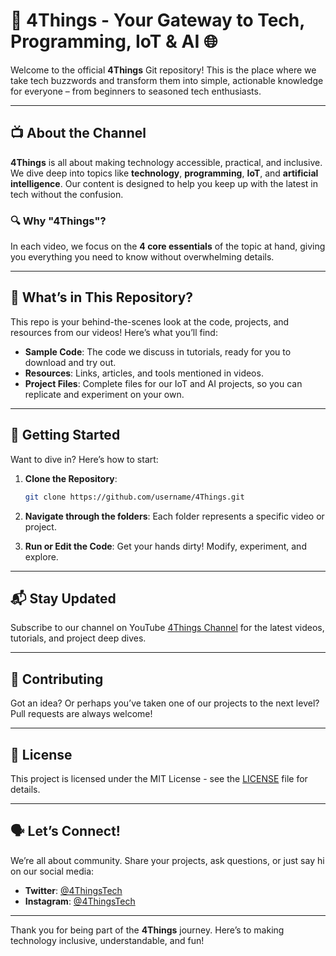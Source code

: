 
# 🎥 4Things - Your Gateway to Tech, Programming, IoT & AI 🌐

Welcome to the official **4Things** Git repository! This is the place where we take tech buzzwords and transform them into simple, actionable knowledge for everyone – from beginners to seasoned tech enthusiasts.

---

## 📺 About the Channel

**4Things** is all about making technology accessible, practical, and inclusive. We dive deep into topics like **technology**, **programming**, **IoT**, and **artificial intelligence**. Our content is designed to help you keep up with the latest in tech without the confusion.

### 🔍 Why "4Things"?

In each video, we focus on the **4 core essentials** of the topic at hand, giving you everything you need to know without overwhelming details.

---

## 📂 What’s in This Repository?

This repo is your behind-the-scenes look at the code, projects, and resources from our videos! Here’s what you’ll find:

- **Sample Code**: The code we discuss in tutorials, ready for you to download and try out.
- **Resources**: Links, articles, and tools mentioned in videos.
- **Project Files**: Complete files for our IoT and AI projects, so you can replicate and experiment on your own.

---

## 🚀 Getting Started

Want to dive in? Here’s how to start:

1. **Clone the Repository**:
   ```bash
   git clone https://github.com/username/4Things.git
   ```

2. **Navigate through the folders**: Each folder represents a specific video or project.

3. **Run or Edit the Code**: Get your hands dirty! Modify, experiment, and explore.

---

## 📬 Stay Updated

Subscribe to our channel on YouTube [4Things Channel](https://youtube.com/4Things) for the latest videos, tutorials, and project deep dives.

---

## 🤝 Contributing

Got an idea? Or perhaps you’ve taken one of our projects to the next level? Pull requests are always welcome!

---

## 📄 License

This project is licensed under the MIT License - see the [LICENSE](LICENSE) file for details.

---

## 🗣 Let’s Connect!

We’re all about community. Share your projects, ask questions, or just say hi on our social media:

- **Twitter**: [@4ThingsTech](https://twitter.com/4ThingsTech)
- **Instagram**: [@4ThingsTech](https://instagram.com/4ThingsTech)

---

Thank you for being part of the **4Things** journey. Here’s to making technology inclusive, understandable, and fun!
